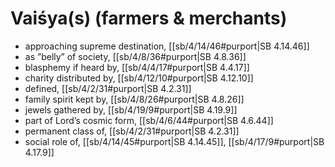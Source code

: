 # Vaiśya(s) (farmers & merchants)

* approaching supreme destination, [[sb/4/14/46#purport|SB 4.14.46]]
* as ”belly” of society, [[sb/4/8/36#purport|SB 4.8.36]]
* blasphemy if heard by, [[sb/4/4/17#purport|SB 4.4.17]]
* charity distributed by, [[sb/4/12/10#purport|SB 4.12.10]]
* defined, [[sb/4/2/31#purport|SB 4.2.31]]
* family spirit kept by, [[sb/4/8/26#purport|SB 4.8.26]]
* jewels gathered by, [[sb/4/19/9#purport|SB 4.19.9]]
* part of Lord’s cosmic form, [[sb/4/6/44#purport|SB 4.6.44]]
* permanent class of, [[sb/4/2/31#purport|SB 4.2.31]]
* social role of, [[sb/4/14/45#purport|SB 4.14.45]], [[sb/4/17/9#purport|SB 4.17.9]]
